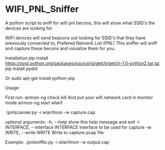 
# WIFI_PNL_Sniffer
A python script to sniff for wifi pnl becons, this will show what SSID's the devices are looking for.

WIFI devices will send beacons out looking for SSID's that they have previously connected to, Prefered Netowrk List (PNL)
This sniffer will sniff and capture these becons and visualize them for you.

Installation
pip install https://pypi.python.org/packages/source/g/getch/getch-1.0-python2.tar.gz
pip install pydot

Or
sudo apt-get install python-pip

Usage:

First run:
airmon-ng check kill
And put your wifi network card in monitor mode
airmon-ng start wlan1

.\pnlscanner.py -i wlan1mon -w capture.cap

optional arguments:
  -h, --help            show this help message and exit
  -i INTERFACE, --interface INTERFACE
                        Interface to be used for capture
  -w WRITE, --write WRITE
                        Write to capture pcap file

Example: ./pnlsniffer.py -i wlan1mon -w output.cap
